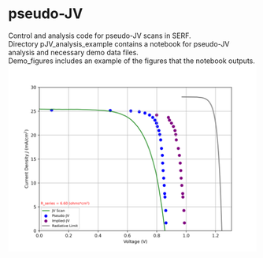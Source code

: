 # pseudo-JV
Control and analysis code for pseudo-JV scans in SERF.\
Directory pJV_analysis_example contains a notebook for pseudo-JV analysis and necessary demo data files.\
Demo_figures includes an example of the figures that the notebook outputs.\
![](Demo_figures/Final_plot.png)
